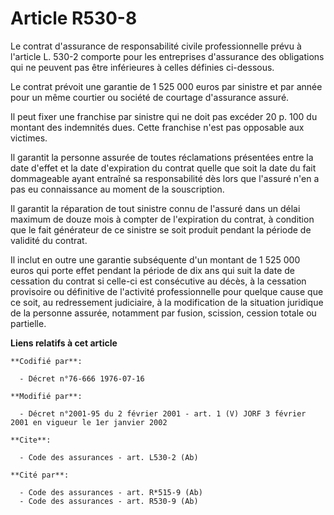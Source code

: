 # Article R530-8

Le contrat d'assurance de responsabilité civile professionnelle prévu à l'article L. 530-2 comporte pour les entreprises
d'assurance des obligations qui ne peuvent pas être inférieures à celles définies ci-dessous.

Le contrat prévoit une garantie de 1 525 000 euros par sinistre et par année pour un même courtier ou société de courtage
d'assurance assuré.

Il peut fixer une franchise par sinistre qui ne doit pas excéder 20 p. 100 du montant des indemnités dues. Cette franchise
n'est pas opposable aux victimes.

Il garantit la personne assurée de toutes réclamations présentées entre la date d'effet et la date d'expiration du contrat
quelle que soit la date du fait dommageable ayant entraîné sa responsabilité dès lors que l'assuré n'en a pas eu connaissance
au moment de la souscription.

Il garantit la réparation de tout sinistre connu de l'assuré dans un délai maximum de douze mois à compter de l'expiration du
contrat, à condition que le fait générateur de ce sinistre se soit produit pendant la période de validité du contrat.

Il inclut en outre une garantie subséquente d'un montant de 1 525 000 euros qui porte effet pendant la période de dix ans qui
suit la date de cessation du contrat si celle-ci est consécutive au décès, à la cessation provisoire ou définitive de
l'activité professionnelle pour quelque cause que ce soit, au redressement judiciaire, à la modification de la situation
juridique de la personne assurée, notamment par fusion, scission, cession totale ou partielle.

**Liens relatifs à cet article**

	**Codifié par**:

	  - Décret n°76-666 1976-07-16

	**Modifié par**:

	  - Décret n°2001-95 du 2 février 2001 - art. 1 (V) JORF 3 février 2001 en vigueur le 1er janvier 2002

	**Cite**:

	  - Code des assurances - art. L530-2 (Ab)

	**Cité par**:

	  - Code des assurances - art. R*515-9 (Ab)
	  - Code des assurances - art. R530-9 (Ab)
